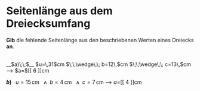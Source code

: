 <!--
version:  0.0.1

language: de


@style
input {
    text-align: center;
}

.flex-container {
    display: flex;
    flex-wrap: wrap;
    align-items: stretch;
    gap: 20px;
}

.flex-child {
    flex: 1;
    min-width: 350px;
    margin-right: 20px;
}

@media (max-width: 400px) {
    .flex-child {
        flex: 100%;
        margin-right: 0;
    }
}
@end

formula: \carry   \textcolor{red}{\scriptsize #1}
formula: \digit   \rlap{\carry{#1}}\phantom{#2}#2
formula: \permil  \text{‰}

import: https://raw.githubusercontent.com/LiaTemplates/Tikz-Jax/main/README.md

script: https://cdn.jsdelivr.net/gh/LiaTemplates/Tikz-Jax@main/dist/index.js


tags: Dreiecke, Länge, Fläche, Umfang, leicht, niedrig, Angeben

comment: Berechne die unbekannte Seitenlänge aus dem Umfang einer dreieckigen Fläche.

author: Martin Lommatzsch

-->




# Seitenlänge aus dem Dreiecksumfang


**Gib** die fehlende Seitenlänge aus den beschriebenen Werten eines Dreiecks **an**.

<br>


<section class="flex-container">

<div class="flex-child">
__$a)\;\;$__ $u=\,31$cm $\;\;\wedge\;\; b=12\,$cm $\;\;\wedge\;\; c=13\,$cm
--> $a=$[[  6  ]]cm

<br>
</div>

<div class="flex-child">

__$b)\;\;$__ $u=15\,$cm $\;\;\wedge\;\; b=4\,$cm $\;\;\wedge\;\; c=7\,$cm
--> $a=$[[  4  ]]cm



</div>

</section>





<br>
<br>
<br>
<br>
<br>